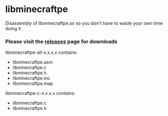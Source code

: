 # libminecraftpe

Disassembly of libminecraftpe.so so you don't have to waste your own time doing it.

### Please visit the [releases](https://github.com/SupremeMortal/libminecraftpe/releases) page for downloads

libminecraftpe-all-x.x.x.x contains:
- libminecraftpe.asm
- libminecraftpe.c
- libminecraftpe.h
- libminecraftpe.inc
- libminecraftpe.map

libminecraftpe-c-x.x.x.x contains:
- libminecraftpe.c
- libminecraftpe.h

